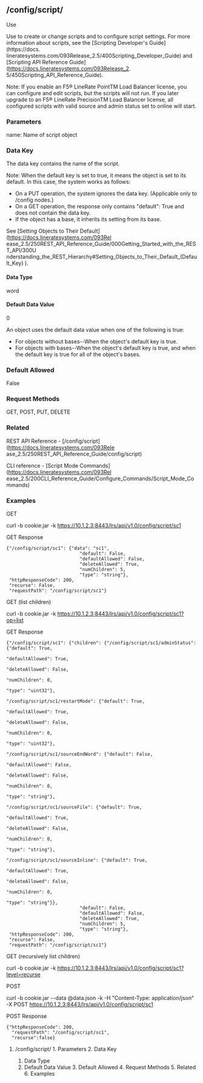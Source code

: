 ## /config/script/<name>

Use

Use to create or change scripts and to configure script settings. For more
information about scripts, see the [Scripting Developer's Guide](https://docs.
lineratesystems.com/093Release_2.5/400Scripting_Developer_Guide) and
[Scripting API Reference Guide](https://docs.lineratesystems.com/093Release_2.
5/450Scripting_API_Reference_Guide).

Note: If you enable an F5® LineRate PointTM Load Balancer license, you can
configure and edit scripts, but the scripts will not run. If you later upgrade
to an F5® LineRate PrecisionTM Load Balancer license, all configured scripts
with valid source and admin status set to online will start.

### Parameters

name: Name of script object

### Data Key

The data key contains the name of the script.

Note: When the default key is set to true, it means the object is set to its
default. In this case, the system works as follows:

  * On a PUT operation, the system ignores the data key. (Applicable only to /config nodes.)
  * On a GET operation, the response only contains "default": True and does not contain the data key.
  * If the object has a base, it inherits its setting from its base.

See [Setting Objects to Their Default](https://docs.lineratesystems.com/093Rel
ease_2.5/250REST_API_Reference_Guide/000Getting_Started_with_the_REST_API/300U
nderstanding_the_REST_Hierarchy#Setting_Objects_to_Their_Default_(Default_Key)
).

#### Data Type

word

#### Default Data Value

0

An object uses the default data value when one of the following is true:

  * For objects without bases--When the object's default key is true.
  * For objects with bases--When the object's default key is true, and when the default key is true for all of the object's bases.

### Default Allowed

False

### Request Methods

GET, POST, PUT, DELETE

### Related

REST API Reference - [/config/script](https://docs.lineratesystems.com/093Rele
ase_2.5/250REST_API_Reference_Guide/config/script)

CLI reference - [Script Mode Commands](https://docs.lineratesystems.com/093Rel
ease_2.5/200CLI_Reference_Guide/Configure_Commands/Script_Mode_Commands)

### Examples

GET

curl -b cookie.jar -k https://10.1.2.3:8443/lrs/api/v1.0/config/script/sc1

GET Response

    
    
    {"/config/script/sc1": {"data": "sc1",
                               "default": False,
                               "defaultAllowed": False,
                               "deleteAllowed": True,
                               "numChildren": 5,
                               "type": "string"},
     "httpResponseCode": 200,
     "recurse": False,
     "requestPath": "/config/script/sc1"}
    

GET (list children)

curl -b cookie.jar -k
https://10.1.2.3:8443/lrs/api/v1.0/config/script/sc1?op=list

GET Response

    
    
    {"/config/script/sc1": {"children": {"/config/script/sc1/adminStatus": {"default": True,
                                                                                   "defaultAllowed": True,
                                                                                   "deleteAllowed": False,
                                                                                   "numChildren": 0,
                                                                                   "type": "uint32"},
                                             "/config/script/sc1/restartMode": {"default": True,
                                                                                   "defaultAllowed": True,
                                                                                   "deleteAllowed": False,
                                                                                   "numChildren": 0,
                                                                                   "type": "uint32"},
                                             "/config/script/sc1/sourceEndWord": {"default": False,
                                                                                     "defaultAllowed": False,
                                                                                     "deleteAllowed": False,
                                                                                     "numChildren": 0,
                                                                                     "type": "string"},
                                             "/config/script/sc1/sourceFile": {"default": True,
                                                                                  "defaultAllowed": True,
                                                                                  "deleteAllowed": False,
                                                                                  "numChildren": 0,
                                                                                  "type": "string"},
                                             "/config/script/sc1/sourceInline": {"default": True,
                                                                                    "defaultAllowed": True,
                                                                                    "deleteAllowed": False,
                                                                                    "numChildren": 0,
                                                                                    "type": "string"}},
                               "default": False,
                               "defaultAllowed": False,
                               "deleteAllowed": True,
                               "numChildren": 5,
                               "type": "string"},
     "httpResponseCode": 200,
     "recurse": False,
     "requestPath": "/config/script/sc1"}
    

GET (recursively list children)

curl -b cookie.jar -k
https://10.1.2.3:8443/lrs/api/v1.0/config/script/sc1?level=recurse

POST

curl -b cookie.jar --data @data.json -k -H "Content-Type: application/json" -X
POST https://10.1.2.3:8443/lrs/api/v1.0/config/script/sc1

POST Response

    
    
    {"httpResponseCode": 200,
      "requestPath": "/config/script/sc1",
      "recurse":false}

  1. /config/script/<name>
    1. Parameters
    2. Data Key
      1. Data Type
      2. Default Data Value
    3. Default Allowed
    4. Request Methods
    5. Related
    6. Examples

